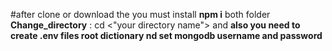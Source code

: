 #after clone or  download the  you must install **npm i** both  folder 
**Change_directory** : cd <"your directory name">
and **also you need to create .env files root dictionary nd set mongodb username and password**